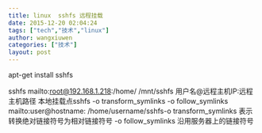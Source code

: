 ```yaml
---
title: linux  sshfs 远程挂载
date: 2015-12-20 02:04:24
tags: ["tech","技术","linux"]
author: wangxiuwen
categories: ["技术"]
layout: post
---
```



apt-get install sshfs

sshfs mailto:root@192.168.1.218:/home/ /mnt/sshfs 用户名@远程主机IP:远程主机路径 本地挂载点sshfs -o transform_symlinks -o follow_symlinks mailto:user@hostname: /home/username/sshfs-o transform_symlinks 表示转换绝对链接符号为相对链接符号 
-o follow_symlinks 沿用服务器上的链接符号
